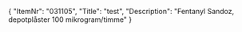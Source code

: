 {
  "ItemNr": "031105",
  "Title": "test",
  "Description": "Fentanyl Sandoz, depotplåster 100 mikrogram/timme"
}